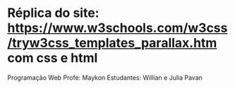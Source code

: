 # Réplica do site: https://www.w3schools.com/w3css/tryw3css_templates_parallax.htm com css e html

Programação Web
Profe: Maykon
Estudantes: Willian e Julia Pavan
